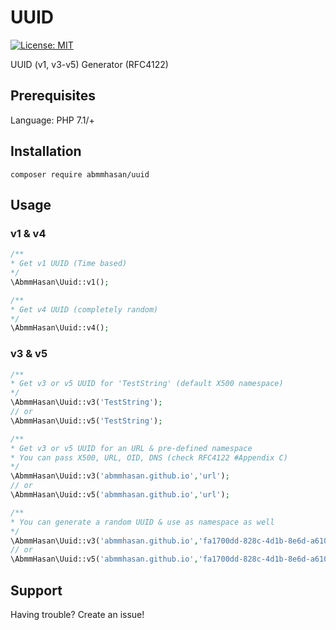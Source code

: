 # UUID

[![License: MIT](https://img.shields.io/badge/License-MIT-green.svg)](https://opensource.org/licenses/MIT)


UUID (v1, v3-v5) Generator (RFC4122)


## Prerequisites

Language: PHP 7.1/+

## Installation

```
composer require abmmhasan/uuid
```

## Usage

### v1 & v4

```php
/**
* Get v1 UUID (Time based)
*/
\AbmmHasan\Uuid::v1();

/**
* Get v4 UUID (completely random)
*/
\AbmmHasan\Uuid::v4();
```

### v3 & v5

```php
/**
* Get v3 or v5 UUID for 'TestString' (default X500 namespace)
*/
\AbmmHasan\Uuid::v3('TestString');
// or
\AbmmHasan\Uuid::v5('TestString');

/**
* Get v3 or v5 UUID for an URL & pre-defined namespace
* You can pass X500, URL, OID, DNS (check RFC4122 #Appendix C)
*/
\AbmmHasan\Uuid::v3('abmmhasan.github.io','url');
// or
\AbmmHasan\Uuid::v5('abmmhasan.github.io','url');

/**
* You can generate a random UUID & use as namespace as well
*/
\AbmmHasan\Uuid::v3('abmmhasan.github.io','fa1700dd-828c-4d1b-8e6d-a6104807da90');
// or
\AbmmHasan\Uuid::v5('abmmhasan.github.io','fa1700dd-828c-4d1b-8e6d-a6104807da90');
```

## Support

Having trouble? Create an issue!
